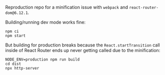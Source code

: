 Reproduction repo for a minification issue with `webpack` and `react-router-dom@6.12.1`.

Building/running dev mode works fine:

```
npm ci
npm start
```

But building for production breaks because the `React.startTransition` call
inside of React Router ends up never getting called due to the minification:

```
NODE_ENV=production npm run build
cd dist
npx http-server
```
